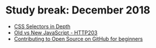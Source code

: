 # Study break: December 2018

- [CSS Selectors in Depth](https://egghead.io/courses/css-selectors-in-depth)
- [Old vs New JavaScript - HTTP203](https://www.youtube.com/watch?v=te3Zm4bHBVs)
- [Contributing to Open Source on GitHub for beginners](https://www.youtube.com/watch?v=k6KcaMffxac)
